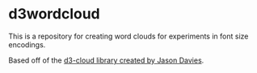 # d3wordcloud

This is a repository for creating word clouds for experiments in font size encodings.

Based off of the [d3-cloud library created by Jason Davies](https://github.com/jasondavies/d3-cloud).